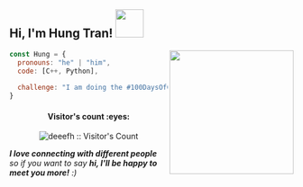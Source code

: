 <h2> Hi, I'm Hung Tran! <img src="https://media.giphy.com/media/mGcNjsfWAjY5AEZNw6/giphy.gif" width="50"></h2>
<img align='right' src="https://i.pinimg.com/originals/56/ad/2c/56ad2c43bf5021957a57547eb7baad9b.gif" width="220">

```javascript
const Hung = {
  pronouns: "he" | "him",
  code: [C++, Python],
  
  challenge: "I am doing the #100DaysOfCode challenge focused on competitive programming"
}
```

<!--![](https://komarev.com/ghpvc/?username=deeefh&color=brightgreen&style=plastic) -->
<h4 align="center">Visitor's count :eyes:</h4>

<p align="center"><img src="https://profile-counter.glitch.me/{deeefh}/count.svg" alt="deeefh :: Visitor's Count" /></p>
<em><b>I love connecting with different people</b> so if you want to say <b>hi, I'll be happy to meet you more!</b> :)</em>
